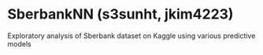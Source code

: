 # SberbankNN (s3sunht, jkim4223)
Exploratory analysis of Sberbank dataset on Kaggle using various predictive models
